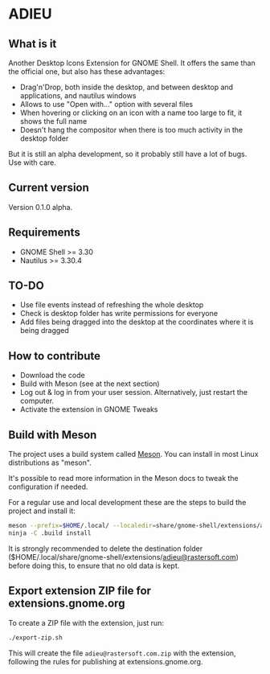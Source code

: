 # ADIEU

## What  is it

Another Desktop Icons Extension for GNOME Shell. It offers the same than the official one,
but also has these advantages:

 * Drag'n'Drop, both inside the desktop, and between desktop and applications, and nautilus windows
 * Allows to use "Open with..." option with several files
 * When hovering or clicking on an icon with a name too large to fit, it shows the full name
 * Doesn't hang the compositor when there is too much activity in the desktop folder

But it is still an alpha development, so it probably still have a lot of bugs. Use with care.

## Current version

Version 0.1.0 alpha.

## Requirements

* GNOME Shell >= 3.30
* Nautilus >= 3.30.4

## TO-DO

* Use file events instead of refreshing the whole desktop
* Check is desktop folder has write permissions for everyone
* Add files being dragged into the desktop at the coordinates where it is being dragged

## How to contribute

* Download the code
* Build with Meson (see at the next section)
* Log out & log in from your user session. Alternatively, just restart the computer.
* Activate the extension in GNOME Tweaks

## Build with Meson

The project uses a build system called [Meson](https://mesonbuild.com/). You can install
in most Linux distributions as "meson".

It's possible to read more information in the Meson docs to tweak the configuration if needed.

For a regular use and local development these are the steps to build the
project and install it:

```bash
meson --prefix=$HOME/.local/ --localedir=share/gnome-shell/extensions/adieu@rastersoft.com/locale .build
ninja -C .build install
```

It is strongly recommended to delete the destination folder
($HOME/.local/share/gnome-shell/extensions/adieu@rastersoft.com) before doing this, to ensure that no old
data is kept.

## Export extension ZIP file for extensions.gnome.org

To create a ZIP file with the extension, just run:

```bash
./export-zip.sh
```

This will create the file `adieu@rastersoft.com.zip` with the extension, following the rules for publishing at extensions.gnome.org.
